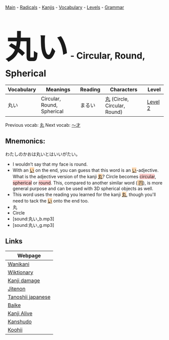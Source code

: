 <style> bigfont {font-size: 100px}</style>
[Main](../README.md) -
[Radicals](../radicals.md) -
[Kanjis](../kanjis.md) -
[Vocabulary](../vocabulary.md) -
[Levels](../levels.md) -
[Grammar](../grammar.md)
# <bigfont> 丸い</bigfont> - Circular, Round, Spherical 

| Vocabulary | Meanings | Reading | Characters | Level |
| --- | --- | --- | --- | --- |
| 丸い | Circular, Round, Spherical | まるい |  [丸](../kanjis/丸.md) (Circle, Circular, Round) | [Level 2](../levels/wk_level2.md) |

Previous vocab: [丸](丸.md) Next vocab: [〜才](〜才.md) 

## Mnemonics:
わたしのかおは丸いとはいいがたい。
* I wouldn’t say that my face is round.
* With an <span style="background-color:#fed8b1"> [い](https://jisho.org/search/い)</span> on the end, you can guess that this word is an <span style="background-color:#fed8b1"> [い](https://jisho.org/search/い)</span>-adjective. What is the adjective version of the kanji <span style="background-color:#ffcccb"> <span style="background-color:#fed8b1"> [丸](https://jisho.org/search/丸)</span></span>? Circle becomes <span style="background-color:#ffcccb"> circular</span>, <span style="background-color:#ffcccb"> spherical</span> or <span style="background-color:#ffcccb"> round</span>. This, compared to another similar word (<span style="background-color:#fed8b1"> [円](https://jisho.org/search/円)</span>), is more general purpose and can be used with 3D spherical objects as well.
* This word uses the reading you learned for the kanji <span style="background-color:#ffcccb"> <span style="background-color:#fed8b1"> [丸](https://jisho.org/search/丸)</span></span>, though you'll need to tack the <span style="background-color:#fed8b1"> [い](https://jisho.org/search/い)</span> onto the end too.
* 丸
* Circle
* [sound:丸い_b.mp3]
* [sound:丸い_g.mp3]


## Links 

| Webpage |
| --- |
| [Wanikani          ](https://www.wanikani.com/kanji/丸い) |
| [Wiktionary        ](https://en.wiktionary.org/wiki/丸い) |
| [Kanji damage      ](http://www.kanjidamage.com/kanji/search?utf8=✓&q=丸い) |
| [Jitenon           ](https://jitenon.com/kanji/丸い) |
| [Tanoshii japanese ](https://www.tanoshiijapanese.com/dictionary/kanji.cfm?k=丸い) |
| [Baike             ](https://baike.baidu.com/item/丸い) |
| [Kanji Alive       ](https://app.kanjialive.com/丸い) |
| [Kanshudo          ](https://www.kanshudo.com/searchmn?q=丸い) |
| [Koohii            ](https://kanji.koohii.com/study/kanji/丸い) |
